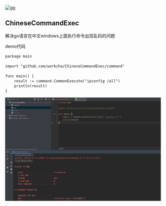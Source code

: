 [![go](https://img.shields.io/badge/Go-1.17.3-blue)](https://github.com/workcha/goScanner)

## ChineseCommandExec
解决go语言在中文windows上面执行命令出现乱码的问题

demo代码
    
    package main
    
    import "github.com/workcha/ChineseCommandExec/command"
    
    func main() {
        result := command.CommonExecute("ipconfig /all")
        println(result)
    }


![demo](img/1.png)